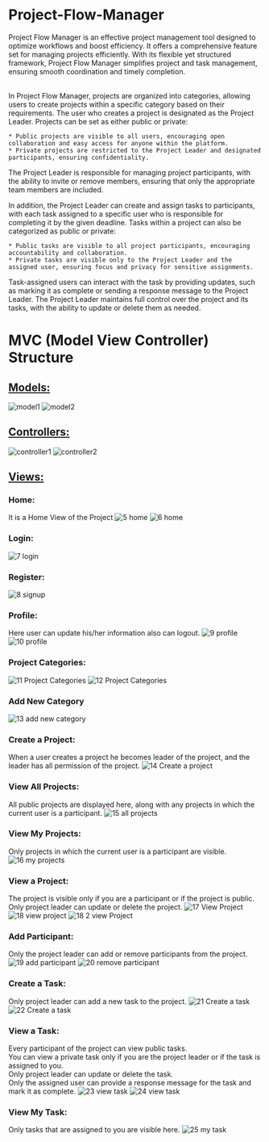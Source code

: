 # Project-Flow-Manager
Project Flow Manager is an effective project management tool designed to optimize workflows and boost efficiency. It offers a comprehensive feature set for managing projects efficiently. With its flexible yet structured framework, Project Flow Manager simplifies project and task management, ensuring smooth coordination and timely completion.<br>
<br>

In Project Flow Manager, projects are organized into categories, allowing users to create projects within a specific category based on their requirements. The user who creates a project is designated as the Project Leader. Projects can be set as either public or private:

    * Public projects are visible to all users, encouraging open collaboration and easy access for anyone within the platform.
    * Private projects are restricted to the Project Leader and designated participants, ensuring confidentiality.

The Project Leader is responsible for managing project participants, with the ability to invite or remove members, ensuring that only the appropriate team members are included.

In addition, the Project Leader can create and assign tasks to participants, with each task assigned to a specific user who is responsible for completing it by the given deadline.
Tasks within a project can also be categorized as public or private:

    * Public tasks are visible to all project participants, encouraging accountability and collaboration.
    * Private tasks are visible only to the Project Leader and the assigned user, ensuring focus and privacy for sensitive assignments.

Task-assigned users can interact with the task by providing updates, such as marking it as complete or sending a response message to the Project Leader. 
The Project Leader maintains full control over the project and its tasks, with the ability to update or delete them as needed.


# MVC (Model View Controller) Structure
## <u>Models:</u>
![model1](https://github.com/user-attachments/assets/c70dfe18-dcbc-487d-b9c0-b98c25b72483)
![model2](https://github.com/user-attachments/assets/ac905405-0e5e-4d4c-9ccb-7f1447f64d69)


## <u>Controllers:</u>
![controller1](https://github.com/user-attachments/assets/6c69711a-2845-4629-b156-18593a3f4e3e)
![controller2](https://github.com/user-attachments/assets/c6008733-090b-4b10-be0f-bfb3d3a88e13)


## <u>Views:</u> 
### Home:
It is a Home View of the Project
![5  home](https://github.com/user-attachments/assets/0405d785-6032-4a21-ae8c-bcc3583f605d)
![6  home](https://github.com/user-attachments/assets/bc0427d1-b7f2-4ac2-843a-289c3b5f2b4f)


### Login:
![7  login](https://github.com/user-attachments/assets/49779892-d769-4172-a226-00c58bec4e1e)


### Register:
![8  signup](https://github.com/user-attachments/assets/683c7679-d5ce-4eba-a192-2372be058179)


### Profile:
Here user can update his/her information also can logout. 
![9  profile](https://github.com/user-attachments/assets/4ae70346-1f4a-4dda-b4e3-53ba3ada76a1)
![10  profile](https://github.com/user-attachments/assets/9ae147f2-10ba-4beb-bf32-7530f64c91fa)


### Project Categories:
![11  Project Categories](https://github.com/user-attachments/assets/e689ee39-eed3-4ed5-a34b-7f19a2c32421)
![12  Project Categories](https://github.com/user-attachments/assets/ac147506-317f-4c5a-9ecf-da5cd9ca7908)


### Add New Category
![13  add new category](https://github.com/user-attachments/assets/ecf5e19c-6571-4156-a704-3dbbcd08bad7)


### Create a Project:
When a user creates a project he becomes leader of the project, and the leader has all permission of the project.
![14  Create a project](https://github.com/user-attachments/assets/42eeb495-922b-4fa1-824c-d8428a554766)


### View All Projects:
All public projects are displayed here, along with any projects in which the current user is a participant.
![15  all projects](https://github.com/user-attachments/assets/a0d617a8-8720-4b72-b667-1fe026436b1b)


### View My Projects:
Only projects in which the current user is a participant are visible.
![16 my projects](https://github.com/user-attachments/assets/bdba93e7-be1c-43c0-b961-4f69a7f7042e)


### View a Project:
The project is visible only if you are a participant or if the project is public. <br>
Only project leader can update or delete the project.
![17  View Project](https://github.com/user-attachments/assets/3174c75b-282c-49ca-87ce-d68a28249ae5)
![18  view project](https://github.com/user-attachments/assets/475ccba0-dbd4-4a98-8f5c-eeec03980216)
![18 2  view Project](https://github.com/user-attachments/assets/c4002c50-a216-4920-ac14-dd4e1ad0e8ea)


### Add Participant:
Only the project leader can add or remove participants from the project.
![19  add participant](https://github.com/user-attachments/assets/eb84743f-1299-46f1-8537-b7d1aef9cce8)
![20  remove participant](https://github.com/user-attachments/assets/9d731e1e-6ec4-4782-9d5b-fdc0160fcfaa)


### Create a Task:
Only project leader can add a new task to the project.
![21  Create a task](https://github.com/user-attachments/assets/9de02a48-36c1-4558-835d-44029ed356b2)
![22  Create a task](https://github.com/user-attachments/assets/44c4e831-dc51-4851-9ad7-ee1c56898e5d)


### View a Task:
Every participant of the project can view public tasks. <br>
You can view a private task only if you are the project leader or if the task is assigned to you. <br>
Only project leader can update or delete the task. <br>
Only the assigned user can provide a response message for the task and mark it as complete.
![23  view task](https://github.com/user-attachments/assets/fd90f03a-2665-4195-b319-1ac1adc12834)
![24  view task](https://github.com/user-attachments/assets/8c00a3c7-70c6-4bcf-95d5-5c084caed56d)


### View My Task:
Only tasks that are assigned to you are visible here.
![25  my task](https://github.com/user-attachments/assets/e3c8e1c8-7ad0-48d2-b778-2d28b1f55ae3)










